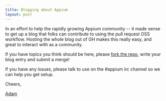 ```yaml
---
title: Blogging about Appium
layout: post
---
```


In an effort to help the rapidly growing Appium community -- it made sense to get up a blog that folks can contribute to using the pull request OSS workflow. Hosting the whole blog out of GH makes this really easy, and great to interact with as a community.

If you have topics you think should be here, please <a href="https://github.com/appium/blog/tree/gh-pages">fork the repo</a>, write your blog entry and submit a merge!

If you have any issues, please talk to use on the #appium irc channel so we can help you get setup.

Cheers,

<a href="http://github.com/admc">Adam</a>
